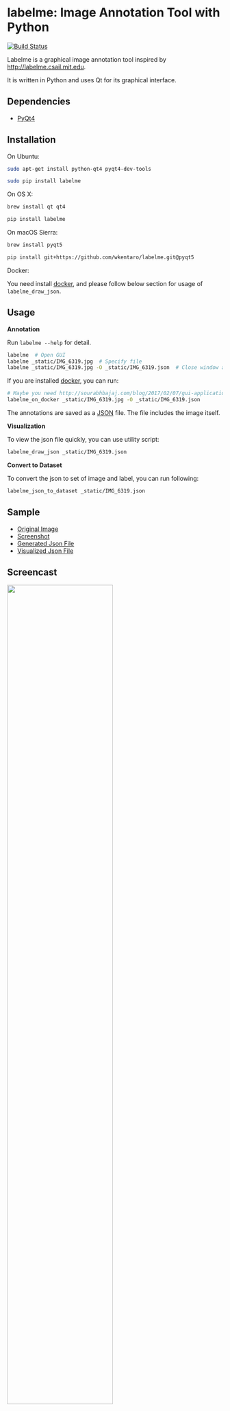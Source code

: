 labelme: Image Annotation Tool with Python
==========================================

[![Build Status](https://travis-ci.org/wkentaro/labelme.svg?branch=master)](https://travis-ci.org/wkentaro/labelme)


Labelme is a graphical image annotation tool inspired by <http://labelme.csail.mit.edu>.

It is written in Python and uses Qt for its graphical interface.


Dependencies
------------

- [PyQt4](http://www.riverbankcomputing.co.uk/software/pyqt/intro)


Installation
------------

On Ubuntu:

```bash
sudo apt-get install python-qt4 pyqt4-dev-tools

sudo pip install labelme
```

On OS X:

```bash
brew install qt qt4

pip install labelme
```

On macOS Sierra:

```bash
brew install pyqt5

pip install git+https://github.com/wkentaro/labelme.git@pyqt5
```

Docker:

You need install [docker](https://www.docker.com), and please follow below section
for usage of `labelme_draw_json`.


Usage
-----

**Annotation**

Run `labelme --help` for detail.

```bash
labelme  # Open GUI
labelme _static/IMG_6319.jpg  # Specify file
labelme _static/IMG_6319.jpg -O _static/IMG_6319.json  # Close window after the save
```

If you are installed [docker](https://www.docker.com), you can run:

```bash
# Maybe you need http://sourabhbajaj.com/blog/2017/02/07/gui-applications-docker-mac/ on macOS
labelme_on_docker _static/IMG_6319.jpg -O _static/IMG_6319.json
```

The annotations are saved as a [JSON](http://www.json.org/) file. The
file includes the image itself.

**Visualization**

To view the json file quickly, you can use utility script:

```bash
labelme_draw_json _static/IMG_6319.json
```

**Convert to Dataset**

To convert the json to set of image and label, you can run following:


```bash
labelme_json_to_dataset _static/IMG_6319.json
```


Sample
------

- [Original Image](https://github.com/wkentaro/labelme/blob/master/_static/IMG_6319.jpg)
- [Screenshot](https://github.com/wkentaro/labelme/blob/master/_static/IMG_6319_screenshot.png)
- [Generated Json File](https://github.com/wkentaro/labelme/blob/master/_static/IMG_6319.json)
- [Visualized Json File](https://github.com/wkentaro/labelme/blob/master/_static/IMG_6319_draw_json.png)


Screencast
----------

<img src="https://github.com/wkentaro/labelme/raw/master/_static/screencast.gif" width="70%"/>
